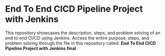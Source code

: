 # End To End CICD Pipeline Project with Jenkins
This repository showcases the description, steps, and problem solving of an end to end CI/CD using Jenkins.
Access the entire purpose, steps, and problem solving through the file in this repository called: **End To End CICD Pipeline Project with Jenkins final**
